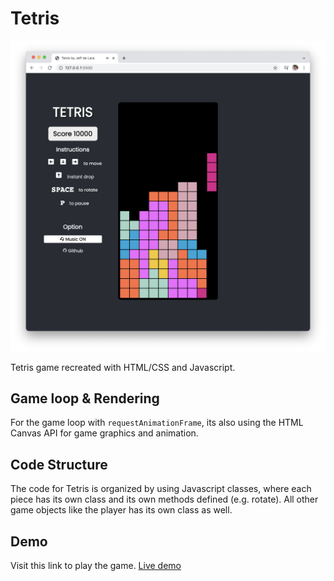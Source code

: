# Tetris

![Tetris Game](images/screen.png)

Tetris game recreated with HTML/CSS and Javascript. 

## Game loop & Rendering

For the game loop with `requestAnimationFrame`, its also using the HTML Canvas API for game graphics and animation.

## Code Structure

The code for Tetris is organized by using Javascript classes, where each piece has its own class and its own methods defined (e.g. rotate). All other game objects like the player has its own class as well. 

## Demo
Visit this link to play the game.
[Live demo](https://tetris-jeffdelara.netlify.app/)
